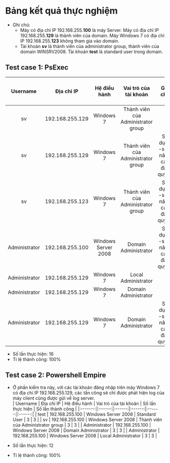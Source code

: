 # Bảng kết quả thực nghiệm
* Ghi chú: 
  * Máy có địa chỉ IP 192.168.255.**100** là máy Server. Máy có địa chỉ IP 192.168.255.**129** là thành viên của domain. Máy Windows 7 có địa chỉ IP 192.168.255.**123** không tham gia vào domain.
  * Tài khoản **sv** là thành viên của administrator group, thành viên của domain WINSRV2008. Tài khoản **test** là standard user trong domain.

## Test case 1: PsExec
| Username | Địa chỉ IP | Hệ điều hành | Vai trò của tài khoản | Ghi chú | Số lần thực hiện | Số lần thành công |
|:-------:|:------:|:------:|:------:|:------:|:------:|:-------:|
| sv | 192.168.255.129 | Windows 7 | Thành viên của Administrator group |  | 3 | 3 |
| sv | 192.168.255.129 | Windows 7 | Thành viên của Administrator group | Sử dụng -s để nâng cao đặc quyền | 3 | 3 |
| sv | 192.168.255.123 | Windows 7 | Thành viên của Administrator group | Sử dụng -s để nâng cao đặc quyền | 3 | 3 |
| Administrator | 192.168.255.100 | Windows Server 2008 | Domain Administrator | Sử dụng -s để nâng cao đặc quyền | 1 | 1 |
| Administrator | 192.168.255.129 | Windows 7 | Local Administrator |  | 1 | 1 |
| Administrator | 192.168.255.129 | Windows 7 | Domain Administrator |  | 1 | 1 |
| Administrator | 192.168.255.129 | Windows 7 | Domain Administrator | Sử dụng -s để nâng cao đặc quyền | 3 | 3 |

* Số lần thực hiện: 16
* Tỉ lệ thành công: 100%

## Test case 2: Powershell Empire
* Ở phần kiểm tra này, với các tài khoản đăng nhập trên máy Windows 7 có địa chỉ IP 192.168.255.129, các tấn công sẽ chỉ được phát hiện log của máy client cũng được gửi về log server.</br>
| Username | Địa chỉ IP | Hệ điều hành | Vai trò của tài khoản | Số lần thực hiện | Số lần thành công |
|:-------:|:------:|:------:|:------:|:------:|:------:|
| test | 192.168.255.100 | Windows Server 2008 | Standard User | 3 | 3 |
| sv | 192.168.255.100 | Windows Server 2008 | Thành viên của Administrator group | 3 | 3 |
| Administrator | 192.168.255.100 | Windows Server 2008 | Domain Administrator | 3 | 3 |
| Administrator | 192.168.255.100 | Windows Server 2008 | Local Administrator | 3 | 3 |

* Số lần thực hiện: 12
* Tỉ lệ thành công: 100%
